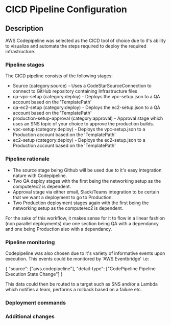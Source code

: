 # CICD Pipeline Configuration

## Description

AWS Codepipeline was selected as the CICD tool of choice due to it's ability to visualize and automate the steps required to deploy the required infrastructure. 

### Pipeline stages

The CICD pipeline consists of the following stages:

- Source (category:source)	- Uses a CodeStarSourceConnection to connect to GitHub repository containing Infrastructure files
- qa-vpc-setup (category:deploy)	- Deploys the vpc-setup.json to a QA account based on the 'TemplatePath'
- qa-ec2-setup (category:deploy)	- Deploys the ec2-setup.json to a QA account based on the 'TemplatePath'
- production-setup-approval (category:approval)	- Approval stage which uses an SNS topic of your choice to approve the production builds.
- vpc-setup (category:deploy)		- Deploys the vpc-setup.json to a Production account based on the 'TemplatePath'
- ec2-setup (category:deploy)		- Deploys the ec2-setup.json to a Production account based on the 'TemplatePath'		


### Pipeline rationale

- The source stage being Github will be used due to it's easy integration nature with Codepipeline. 
- Two QA deploy stages with the first being the networking setup as the compute/ec2 is dependent.
- Approval stage via either email, Slack/Teams integration to be certain that we want a deployment to go to Production.
- Two Production deployment stages again with the first being the networking setup as the compute/ec2 is dependent.

For the sake of this workflow, it makes sense for it to flow in a linear fashion (non parallel deployments) due one section being QA with a dependancy and one being Production also with a dependancy.


### Pipeline monitoring

Codepipeline was also chosen due to it's variety of informative events upon execution. This events could be monitored by 'AWS Eventbridge' i.e:

{
  "source": ["aws.codepipeline"],
  "detail-type": ["CodePipeline Pipeline Execution State Change"]
}

This data could then be routed to a target such as SNS and/or a Lambda which notifies a team, performs a rollback based on a failure etc.




### Deployment commands




### Additional changes